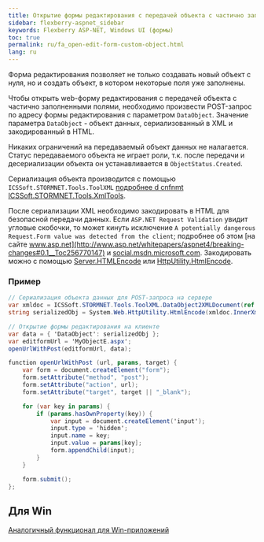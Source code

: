 ```yaml
---
title: Открытие формы редактирования с передачей объекта с частично заполненными полями
sidebar: flexberry-aspnet_sidebar
keywords: Flexberry ASP-NET, Windows UI (формы)
toc: true
permalink: ru/fa_open-edit-form-custom-object.html
lang: ru
---
```


Форма редактирования позволяет не только создавать новый объект с нуля, но и создать объект, в котором некоторые поля уже заполнены. 

Чтобы открыть web-форму редактирования с передачей объекта с частично заполненными полями, необходимо произвести POST-запрос по адресу формы редактирования с параметром `DataObject`. Значение параметра `DataObject` - объект данных, сериализованный в XML и закодированный в HTML.

Никаких ограничений на передаваемый объект данных не налагается. Статус передаваемого объекта не играет роли, т.к. после передачи и десериализации объекта он устанавливается в `ObjectStatus.Created`.

Сериализация объекта производится с помощью `ICSSoft.STORMNET.Tools.ToolXML` [подробнее d cnfnmt ICSSoft.STORMNET.Tools.XmlTools](fo_ics-soft-stormnet-tools.html).

После сериализации XML необходимо закодировать в HTML для безопасной передачи данных. Eсли `ASP.NET Request Validation` увидит угловые скобочки, то может кинуть исключение `A potentially dangerous Request.Form value was detected from the client`; подробнее об этом [на сайте www.asp.net](http://www.asp.net/whitepapers/aspnet4/breaking-changes#0.1__Toc256770147) и [social.msdn.microsoft.com](http://social.msdn.microsoft.com/forums/en-US/netfxbcl/thread/a056886b-a1ad-40f8-9f4a-f7e8db39950b/). Закодировать можно с помощью [Server.HTMLEncode](http://msdn.microsoft.com/en-us/library/ms525347(v=vs.90).aspx) или [HttpUtility.HtmlEncode](http://msdn.microsoft.com/ru-ru/library/system.web.httputility.htmlencode.aspx).

### Пример

```csharp
// Сериализация объекта данных для POST-запроса на сервере
var xmldoc = ICSSoft.STORMNET.Tools.ToolXML.DataObject2XMLDocument(ref dobj);
string serializedObj = System.Web.HttpUtility.HtmlEncode(xmldoc.InnerXml); 
```

```csharp
// Открытие формы редактирования на клиенте
var data = { 'DataObject': serializedObj };
var editformUrl = 'MyObjectE.aspx';
openUrlWithPost(editformUrl, data);

function openUrlWithPost (url, params, target) {
	var form = document.createElement("form");
	form.setAttribute("method", "post");
	form.setAttribute("action", url);
	form.setAttribute("target", target || "_blank");

	for (var key in params) {
		if (params.hasOwnProperty(key)) {
			var input = document.createElement('input');
			input.type = 'hidden';
			input.name = key;
			input.value = params[key];
			form.appendChild(input);
		}
	}

	form.submit();
};
```
## Для Win

[Аналогичный функционал для Win-приложений](fw_force-call-editing-form.html)

